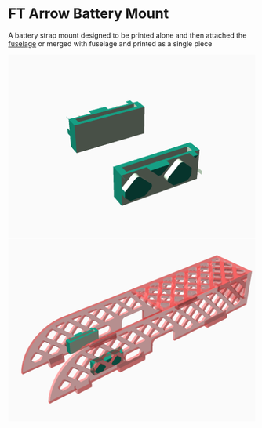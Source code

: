 # FT Arrow Battery Mount

A battery strap mount designed to be printed alone and then attached the [fuselage](https://www.thingiverse.com/thing:1410967) or merged with fuselage and printed as a single piece

![Battery strap mount points](batteryStrapMount.png)
![Battery strap mount points](batteryStrapMount-withFrame.png)
